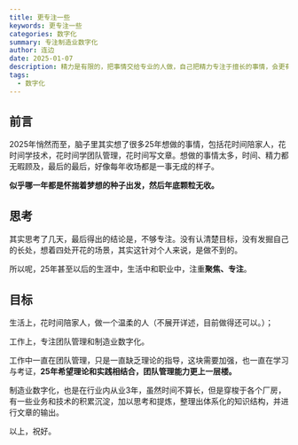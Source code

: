 ```yaml
---
title: 更专注一些
keywords: 更专注一些
categories: 数字化
summary: 专注制造业数字化
author: 连边
date: 2025-01-07
description: 精力是有限的，把事情交给专业的人做，自己把精力专注于擅长的事情，会更有成效。
tags:
  - 数字化
---
```




## 前言

2025年悄然而至，脑子里其实想了很多25年想做的事情，包括花时间陪家人，花时间学技术，花时间学团队管理，花时间写文章。想做的事情太多，时间、精力都无暇顾及，最后的最后，好像每年收场都是一事无成的样子。

**似乎哪一年都是怀揣着梦想的种子出发，然后年底颗粒无收。**



## 思考

其实思考了几天，最后得出的结论是，不够专注。没有认清楚目标，没有发掘自己的长处，想着四处开花的场景，其实这针对个人来说，是做不到的。

所以呢，25年甚至以后的生涯中，生活中和职业中，注重**聚焦、专注**。



## 目标

生活上，花时间陪家人，做一个温柔的人（不展开详述，目前做得还可以。）；

工作上，专注团队管理和制造业数字化。

工作中一直在团队管理，只是一直缺乏理论的指导，这块需要加强，也一直在学习与考证，**25年希望理论和实践相结合，团队管理能力更上一层楼。**

制造业数字化，也是在行业内从业3年，虽然时间不算长，但是穿梭于各个厂房，有一些业务和技术的积累沉淀，加以思考和提炼，整理出体系化的知识结构，并进行文章的输出。



以上，祝好。